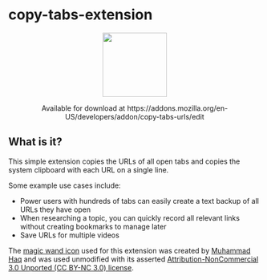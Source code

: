 # copy-tabs-extension 

<p align="center">
<img src="https://github.com/kevintully/copy-tabs-extension/assets/43598739/fa7af01a-ab06-4c74-8691-a3077c35bf27.png" width="128" height="128">
</p>
<p align="center">
Available for download at https://addons.mozilla.org/en-US/developers/addon/copy-tabs-urls/edit
</p>


## What is it?

This simple extension copies the URLs of all open tabs and copies the system clipboard with each URL on a single line. 

Some example use cases include:

- Power users with hundreds of tabs can easily create a text backup of all URLs they have open
- When researching a topic, you can quickly record all relevant links without creating bookmarks to manage later
- Save URLs for multiple videos


The [magic wand icon](https://freeicons.io/interface/magic-wand-icon-23156#) used for this extension was created by [Muhammad Haq](https://freeicons.io/profile/823) and was used unmodified with its asserted [Attribution-NonCommercial 3.0 Unported (CC BY-NC 3.0) license](https://creativecommons.org/licenses/by-nc/3.0/). 

